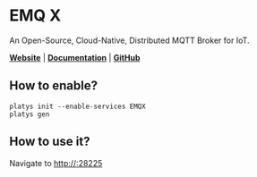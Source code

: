 # EMQ X

An Open-Source, Cloud-Native, Distributed MQTT Broker for IoT. 

**[Website](https://www.emqx.io/)** | **[Documentation](https://docs.emqx.io/en/broker/v4.3/index.html)** | **[GitHub](https://github.com/emqx/emqx)**

## How to enable?

```
platys init --enable-services EMQX
platys gen
```

## How to use it?

Navigate to <http://:28225>